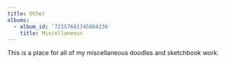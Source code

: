 ```yaml
---
title: Other
albums:
  - album_id: '72157681745084236'
    title: Miscellaneous
---
```

<div class="center-align">This is a place for all of my miscellaneous doodles and sketchbook work.</div>
